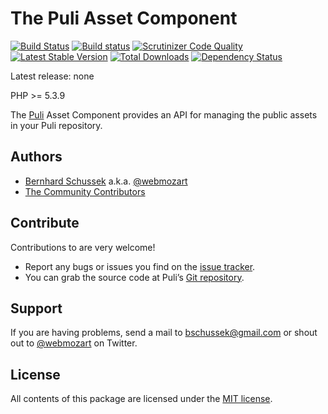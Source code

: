 The Puli Asset Component
========================

[![Build Status](https://travis-ci.org/puli/asset.svg?branch=master)](https://travis-ci.org/puli/asset)
[![Build status](https://ci.appveyor.com/api/projects/status/jsuypngfloj3e0mt/branch/master?svg=true)](https://ci.appveyor.com/project/webmozart/asset/branch/master)
[![Scrutinizer Code Quality](https://scrutinizer-ci.com/g/puli/asset/badges/quality-score.png?b=master)](https://scrutinizer-ci.com/g/puli/asset/?branch=master)
[![Latest Stable Version](https://poser.pugx.org/puli/asset/v/stable.svg)](https://packagist.org/packages/puli/asset)
[![Total Downloads](https://poser.pugx.org/puli/asset/downloads.svg)](https://packagist.org/packages/puli/asset)
[![Dependency Status](https://www.versioneye.com/php/puli:asset/1.0.0/badge.svg)](https://www.versioneye.com/php/puli:asset/1.0.0)

Latest release: none

PHP >= 5.3.9

The [Puli] Asset Component provides an API for managing the public assets in
your Puli repository.

Authors
-------

* [Bernhard Schussek] a.k.a. [@webmozart]
* [The Community Contributors]

Contribute
----------

Contributions to are very welcome!

* Report any bugs or issues you find on the [issue tracker].
* You can grab the source code at Puli’s [Git repository].

Support
-------

If you are having problems, send a mail to bschussek@gmail.com or shout out to
[@webmozart] on Twitter.

License
-------

All contents of this package are licensed under the [MIT license].

[Puli]: http://puli.io
[Bernhard Schussek]: http://webmozarts.com
[The Community Contributors]: https://github.com/puli/asset/graphs/contributors
[Getting Started]: http://docs.puli.io/en/latest/getting-started.html
[Puli Documentation]: http://docs.puli.io/en/latest/index.html
[issue tracker]: https://github.com/puli/issues/issues
[Git repository]: https://github.com/puli/asset
[Puli CLI]: https://github.com/puli/cli
[@webmozart]: https://twitter.com/webmozart
[MIT license]: LICENSE
